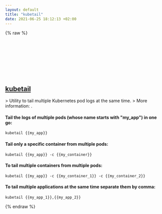 ```yaml
---
layout: default
title: "kubetail"
date: 2021-06-25 18:12:13 +02:00
---
```

{% raw %}
<h2 id="kubetail">
  <a href="/en/common/kubetail.html">kubetail</a> <a href="#kubetail"><svg class="icon">
    <use href="/assets/images/unicode_sprite.svg#link" />
  </svg></a>
</h2>
> Utility to tail multiple Kubernetes pod logs at the same time.
> More information: <https://github.com/johanhaleby/kubetail>.

#### Tail the logs of multiple pods (whose name starts with "my_app") in one go:
```shell
kubetail {{my_app}}
```
#### Tail only a specific container from multiple pods:
```shell
kubetail {{my_app}} -c {{my_container}}
```
#### To tail multiple containers from multiple pods:
```shell
kubetail {{my_app}} -c {{my_container_1}} -c {{my_container_2}}
```
#### To tail multiple applications at the same time separate them by comma:
```shell
kubetail {{my_app_1}},{{my_app_2}}
```
{% endraw %}